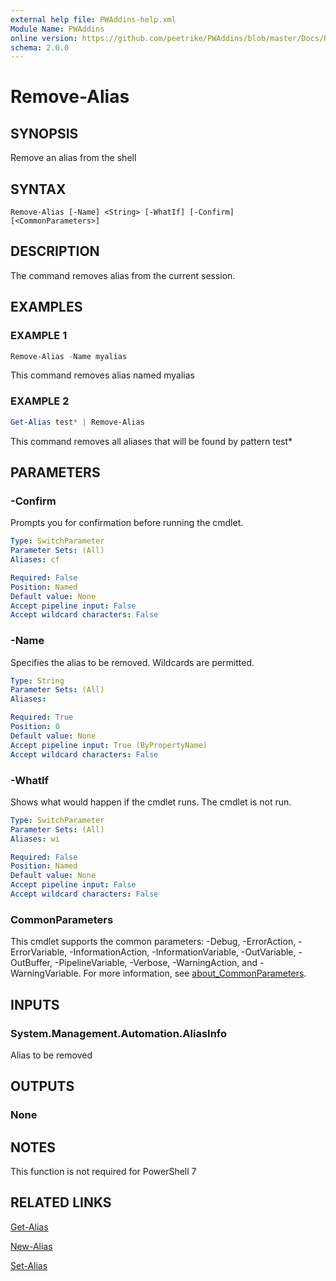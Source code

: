 ```yaml
---
external help file: PWAddins-help.xml
Module Name: PWAddins
online version: https://github.com/peetrike/PWAddins/blob/master/Docs/Remove-Alias.md
schema: 2.0.0
---
```


# Remove-Alias

## SYNOPSIS

Remove an alias from the shell

## SYNTAX

```
Remove-Alias [-Name] <String> [-WhatIf] [-Confirm] [<CommonParameters>]
```

## DESCRIPTION

The command removes alias from the current session.

## EXAMPLES

### EXAMPLE 1

```powershell
Remove-Alias -Name myalias
```

This command removes alias named myalias

### EXAMPLE 2

```powershell
Get-Alias test* | Remove-Alias
```

This command removes all aliases that will be found by pattern test*

## PARAMETERS

### -Confirm

Prompts you for confirmation before running the cmdlet.

```yaml
Type: SwitchParameter
Parameter Sets: (All)
Aliases: cf

Required: False
Position: Named
Default value: None
Accept pipeline input: False
Accept wildcard characters: False
```

### -Name

Specifies the alias to be removed.
Wildcards are permitted.

```yaml
Type: String
Parameter Sets: (All)
Aliases:

Required: True
Position: 0
Default value: None
Accept pipeline input: True (ByPropertyName)
Accept wildcard characters: False
```

### -WhatIf

Shows what would happen if the cmdlet runs.
The cmdlet is not run.

```yaml
Type: SwitchParameter
Parameter Sets: (All)
Aliases: wi

Required: False
Position: Named
Default value: None
Accept pipeline input: False
Accept wildcard characters: False
```

### CommonParameters
This cmdlet supports the common parameters: -Debug, -ErrorAction, -ErrorVariable, -InformationAction, -InformationVariable, -OutVariable, -OutBuffer, -PipelineVariable, -Verbose, -WarningAction, and -WarningVariable. For more information, see [about_CommonParameters](http://go.microsoft.com/fwlink/?LinkID=113216).

## INPUTS

### System.Management.Automation.AliasInfo

Alias to be removed

## OUTPUTS

### None

## NOTES

This function is not required for PowerShell 7

## RELATED LINKS

[Get-Alias](https://docs.microsoft.com/powershell/module/microsoft.powershell.utility/get-alias)

[New-Alias](https://docs.microsoft.com/powershell/module/microsoft.powershell.utility/new-alias)

[Set-Alias](https://docs.microsoft.com/powershell/module/microsoft.powershell.utility/set-alias)
